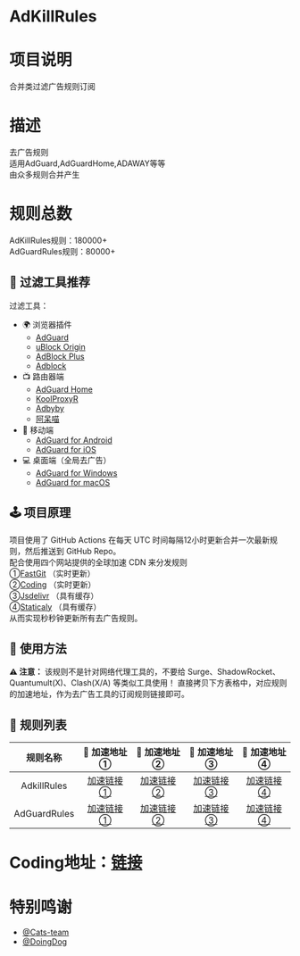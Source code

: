 # AdKillRules
# 项目说明

合并类过滤广告规则订阅

# 描述
去广告规则<br/>
适用AdGuard,AdGuardHome,ADAWAY等等<br/>
由众多规则合并产生<br/>

# 规则总数
AdKillRules规则：180000+<br/>
AdGuardRules规则：80000+<br/>

## 🔖 过滤工具推荐

过滤工具：
* 🌍 浏览器插件
  * [AdGuard](https://adguard.com)
  * [uBlock Origin](https://github.com/gorhill/uBlock)
  * [AdBlock Plus](https://adblockplus.org)
  * [Adblock](https://getadblock.com)
* 📺 路由器端
  * [AdGuard Home](https://adguard.com/zh_cn/adguard-home/overview.html)
  * [KoolProxyR](https://github.com/user1121114685/koolproxyR)
  * [Adbyby](http://www.adbyby.com/)
  * [阿呆喵](http://www.admflt.com)
* 📱 移动端
  * [AdGuard for Android](https://adguard.com/zh_cn/adguard-android/overview.html)
  * [AdGuard for iOS](https://adguard.com/zh_cn/adguard-ios/overview.html)
* 💻 桌面端（全局去广告）
  * [AdGuard for Windows](https://adguard.com/zh_cn/adguard-windows/overview.html)
  * [AdGuard for macOS](https://adguard.com/zh_cn/adguard-mac/overview.html)

## 🕹 项目原理
项目使用了 GitHub Actions 在每天 UTC 时间每隔12小时更新合并一次最新规则，然后推送到 GitHub Repo。  
配合使用四个网站提供的全球加速 CDN 来分发规则  
①[FastGit](https://fastgit.org) （实时更新）  
②[Coding](https://coding.net) （实时更新）   
③[Jsdelivr](https://www.jsdelivr.net) （具有缓存）   
④[Staticaly](https://staticaly.io) （具有缓存）  
从而实现秒秒钟更新所有去广告规则。

## 🍔 使用方法
**⚠️ 注意：** 该规则不是针对网络代理工具的，不要给 Surge、ShadowRocket、Quantumult(X)、Clash(X/A) 等类似工具使用！
直接拷贝下方表格中，对应规则的加速地址，作为去广告工具的订阅规则链接即可。

## 📃 规则列表

|   规则名称   | 🚀 加速地址 ① | 🚀 加速地址  ② | 🚀 加速地址 ③ | 🚀 加速地址 ④ |
|  :----:  | :----:  | :----:  |  :----:  |  :----:  |
| AdkillRules | [加速链接①](https://raw.fastgit.org/Cats-Team/AdRules/main/AdKillRules.txt) |[加速链接②](https://cats-team.coding.net/p/adguard/d/AdRules/git/raw/main/AdKillRules.txt) |[加速链接③](https://cdn.jsdelivr.net/gh/Cats-Team/AdRules@latest/AdKillRules.txt) |[加速链接④](https://cdn.staticaly.com/gh/Cats-Team/AdRules@latest/AdKillRules.txt)|
| AdGuardRules | [加速链接①](https://raw.fastgit.org/Cats-Team/AdRules/main/adguard.txt) | [加速链接②](https://cats-team.coding.net/p/adguard/d/AdRules/git/raw/main/adguard.txt)|[加速链接③](https://cdn.jsdelivr.net/gh/Cats-Team/AdRules@latest/adguard.txt) |[加速链接④](https://cdn.staticaly.com/gh/Cats-Team/AdRules@latest/adguard.txt) |

# Coding地址：[链接](https://cats-team.coding.net/public/adguard/AdRules/git/files)
# 特别鸣谢
* [@Cats-team](https://github.com/Cats-Team)
* [@DoingDog](https://github.com/DoingDog)
